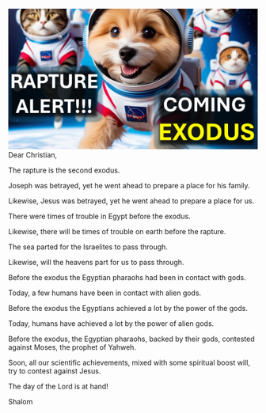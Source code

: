 ![Video cover image](./cover.jpg)
Dear Christian,

The rapture is the second exodus.

Joseph was betrayed, yet he went ahead to prepare a place for his family.

Likewise, Jesus was betrayed, yet he went ahead to prepare a place for us.

There were times of trouble in Egypt before the exodus.

Likewise, there will be times of trouble on earth before the rapture.

The sea parted for the Israelites to pass through.

Likewise, will the heavens part for us to pass through.

Before the exodus the Egyptian pharaohs had been in contact with gods.

Today, a few humans have been in contact with alien gods.

Before the exodus the Egyptians achieved a lot by the power of the gods.

Today, humans have achieved a lot by the power of alien gods.

Before the exodus, the Egyptian pharaohs, backed by their gods, contested against Moses, the prophet of Yahweh.

Soon, all our scientific achievements, mixed with some spiritual boost will, try to contest against Jesus.

The day of the Lord is at hand!

Shalom